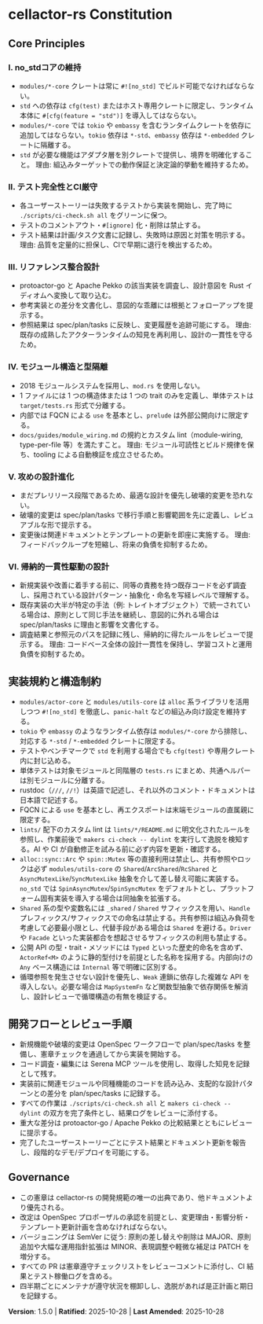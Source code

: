 <!--
Sync Impact Report
Version change: 1.4.0 → 1.5.0
Modified principles:
- 実装規約と構造制約：命名ガイドラインと循環参照設計方針を強化
Added sections:
- なし
Removed sections:
- なし
Templates requiring updates:
- ✅ .specify/templates/plan-template.md
- ✅ .specify/templates/spec-template.md
- ✅ .specify/templates/tasks-template.md
- ⚠ .specify/templates/commands/*.md（対象ファイルなしのため確認のみ）
Follow-up TODOs:
- なし
-->

# cellactor-rs Constitution

## Core Principles

### I. no_stdコアの維持
- `modules/*-core` クレートは常に `#![no_std]` でビルド可能でなければならない。
- `std` への依存は `cfg(test)` またはホスト専用クレートに限定し、ランタイム本体に `#[cfg(feature = "std")]` を導入してはならない。
- `modules/*-core` では `tokio` や `embassy` を含むランタイムクレートを依存に追加してはならない。`tokio` 依存は `*-std`、`embassy` 依存は `*-embedded` クレートに隔離する。
- `std` が必要な機能はアダプタ層を別クレートで提供し、境界を明確化すること。
理由: 組込みターゲットでの動作保証と決定論的挙動を維持するため。

### II. テスト完全性とCI厳守
- 各ユーザーストーリーは失敗するテストから実装を開始し、完了時に `./scripts/ci-check.sh all` をグリーンに保つ。
- テストのコメントアウト・`#[ignore]` 化・削除は禁止する。
- テスト結果は計画/タスク文書に記録し、失敗時は原因と対策を明示する。
理由: 品質を定量的に担保し、CIで早期に退行を検出するため。

### III. リファレンス整合設計
- protoactor-go と Apache Pekko の該当実装を調査し、設計意図を Rust イディオムへ変換して取り込む。
- 参考実装との差分を文書化し、意図的な乖離には根拠とフォローアップを提示する。
- 参照結果は spec/plan/tasks に反映し、変更履歴を追跡可能にする。
理由: 既存の成熟したアクターランタイムの知見を再利用し、設計の一貫性を守るため。

### IV. モジュール構造と型隔離
- 2018 モジュールシステムを採用し、`mod.rs` を使用しない。
- 1 ファイルには 1 つの構造体または 1 つの trait のみを定義し、単体テストは `target/tests.rs` 形式で分離する。
- 内部では FQCN による `use` を基本とし、`prelude` は外部公開向けに限定する。
- `docs/guides/module_wiring.md` の規約とカスタム lint（module-wiring, type-per-file 等）を満たすこと。
理由: モジュール可読性とビルド規律を保ち、tooling による自動検証を成立させるため。

### V. 攻めの設計進化
- まだプレリリース段階であるため、最適な設計を優先し破壊的変更を恐れない。
- 破壊的変更は spec/plan/tasks で移行手順と影響範囲を先に定義し、レビュアブルな形で提示する。
- 変更後は関連ドキュメントとテンプレートの更新を即座に実施する。
理由: フィードバックループを短縮し、将来の負債を抑制するため。

### VI. 帰納的一貫性駆動の設計
- 新規実装や改善に着手する前に、同等の責務を持つ既存コードを必ず調査し、採用されている設計パターン・抽象化・命名を写経レベルで理解する。
- 既存実装の大半が特定の手法（例: トレイトオブジェクト）で統一されている場合は、原則として同じ手法を継続し、意図的に外れる場合は spec/plan/tasks に理由と影響を文書化する。
- 調査結果と参照元のパスを記録に残し、帰納的に得たルールをレビューで提示する。
理由: コードベース全体の設計一貫性を保持し、学習コストと運用負債を抑制するため。

## 実装規約と構造制約

- `modules/actor-core` と `modules/utils-core` は `alloc` 系ライブラリを活用しつつ `#![no_std]` を徹底し、`panic-halt` などの組込み向け設定を維持する。
- `tokio` や `embassy` のようなランタイム依存は `modules/*-core` から排除し、対応する `*-std` / `*-embedded` クレートに限定する。
- テストやベンチマークで `std` を利用する場合でも `cfg(test)` や専用クレート内に封じ込める。
- 単体テストは対象モジュールと同階層の `tests.rs` にまとめ、共通ヘルパーは別モジュールに分離する。
- rustdoc（`///`, `//!`）は英語で記述し、それ以外のコメント・ドキュメントは日本語で記述する。
- FQCN による `use` を基本とし、再エクスポートは末端モジュールの直属親に限定する。
- `lints/` 配下のカスタム lint は `lints/*/README.md` に明文化されたルールを参照し、作業前後で `makers ci-check -- dylint` を実行して逸脱を検知する。AI や CI が自動修正を試みる前に必ず内容を更新・確認する。
- `alloc::sync::Arc` や `spin::Mutex` 等の直接利用は禁止し、共有参照やロックは必ず `modules/utils-core` の `Shared`/`ArcShared`/`RcShared` と `AsyncMutexLike`/`SyncMutexLike` 抽象を介して差し替え可能に実装する。`no_std` では `SpinAsyncMutex`/`SpinSyncMutex` をデフォルトとし、プラットフォーム固有実装を導入する場合は同抽象を拡張する。
- `Shared` 系の型や変数名には `_shared` / `Shared` サフィックスを用い、`Handle` プレフィックス/サフィックスでの命名は禁止する。共有参照は組込み負荷を考慮して必要最小限とし、代替手段がある場合は `Shared` を避ける。`Driver` や `Facade` といった実装都合を想起させるサフィックスの利用も禁止する。
- 公開 API の型・trait・メソッドには `Typed` といった歴史的命名を含めず、`ActorRef<M>` のように静的型付けを前提とした名称を採用する。内部向けの `Any` ベース構造には `Internal` 等で明確に区別する。
- 循環参照を発生させない設計を優先し、`Weak` 連鎖に依存した複雑な API を導入しない。必要な場合は `MapSystemFn` など関数型抽象で依存関係を解消し、設計レビューで循環構造の有無を検証する。

## 開発フローとレビュー手順

- 新規機能や破壊的変更は OpenSpec ワークフローで plan/spec/tasks を整備し、憲章チェックを通過してから実装を開始する。
- コード調査・編集には Serena MCP ツールを使用し、取得した知見を記録として残す。
- 実装前に関連モジュールや同種機能のコードを読み込み、支配的な設計パターンとの差分を plan/spec/tasks に記録する。
- すべての作業は `./scripts/ci-check.sh all` と `makers ci-check -- dylint` の双方を完了条件とし、結果ログをレビューに添付する。
- 重大な差分は protoactor-go / Apache Pekko の比較結果とともにレビューに提示する。
- 完了したユーザーストーリーごとにテスト結果とドキュメント更新を報告し、段階的なデモ/デプロイを可能にする。

## Governance

- この憲章は cellactor-rs の開発規範の唯一の出典であり、他ドキュメントより優先される。
- 改定は OpenSpec プロポーザルの承認を前提とし、変更理由・影響分析・テンプレート更新計画を含めなければならない。
- バージョニングは SemVer に従う: 原則の差し替えや削除は MAJOR、原則追加や大幅な運用指針拡張は MINOR、表現調整や軽微な補足は PATCH を増分する。
- すべての PR は憲章遵守チェックリストをレビューコメントに添付し、CI 結果とテスト稼働ログを含める。
- 四半期ごとにメンテナが遵守状況を棚卸しし、逸脱があれば是正計画と期日を記録する。

**Version**: 1.5.0 | **Ratified**: 2025-10-28 | **Last Amended**: 2025-10-28
